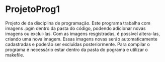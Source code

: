 # ProjetoProg1
Projeto de da disciplina de programação. 
Este programa trabalha com imagens .pgm dentro da pasta do código, podendo adicionar novas imagens ou exclui-las.
Com as imagens resgistradas, é possível altera-las, criando uma nova imagem. Essas imagens novas serão automaticamente cadastradas e poderão ser excluĩdas posteriormente.
Para compilar o programa é necessário estar dentro da pasta do pograma e utilizar o makefile.
